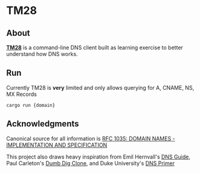 # TM28

## About

[**TM28**](https://bulbapedia.bulbagarden.net/wiki/TM28) is a command-line DNS client built as learning exercise to better understand how DNS works.

## Run

Currently TM28 is **very** limited and only allows querying for A, CNAME, NS, MX Records

```
cargo run {domain}
```

## Acknowledgments

Canonical source for all information is [RFC 1035: DOMAIN NAMES - IMPLEMENTATION AND SPECIFICATION](https://www.ietf.org/rfc/rfc1035.txt)

This project also draws heavy inspiration from Emil Hernvall's [DNS Guide](https://github.com/EmilHernvall/dnsguide), Paul Carleton's [Dumb Dig Clone](https://pcarleton.com/2018/02/19/drt-dns-dig/), and Duke University's [DNS Primer](https://courses.cs.duke.edu//fall16/compsci356/DNS/DNS-primer.pdf)
